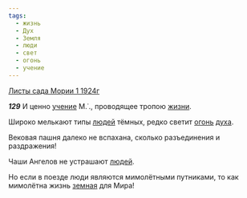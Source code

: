 ```yaml
---
tags:
  - жизнь
  - Дух
  - Земля
  - люди
  - свет
  - огонь
  - учение
---
```


[Листы сада Мории 1 1924г](https://127.0.0.1:4002/agni/1924)

___129___
И ценно [учение](../../../tags/#учение) М.˙., проводящее тропою [жизни](../../../tags/#жизнь).   

Широко мелькают типы [людей](../../../tags/#люди) тёмных, редко светит [огонь](../../../tags/#огонь) [духа](../../../tags/#Дух).   

Вековая пашня далеко не вспахана, сколько разъединения и раздражения!   

Чаши Ангелов не устрашают [людей](../../../tags/#люди).   

Но если в поезде люди являются мимолётными путниками, то как мимолётна жизнь [земная](../../../tags/#Земля) для Мира!   

